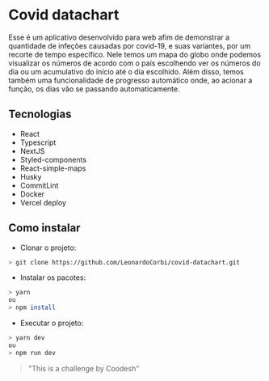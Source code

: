 # Covid datachart
Esse é um aplicativo desenvolvido para web afim de demonstrar a quantidade de infeções causadas por covid-19, e suas variantes, por um recorte de tempo específico. Nele temos um mapa do globo onde podemos visualizar os números de acordo com o país escolhendo ver os números do dia ou um acumulativo do início até o dia escolhido. Além disso, temos também uma funcionalidade de progresso automático onde, ao acionar a função, os dias vão se passando automaticamente.

## Tecnologias
- React
- Typescript
- NextJS
- Styled-components
- React-simple-maps
- Husky
- CommitLint
- Docker
- Vercel deploy

## Como instalar
- Clonar o projeto:
```bash
> git clone https://github.com/LeonardoCorbi/covid-datachart.git
```

- Instalar os pacotes:
```bash
> yarn
ou
> npm install
```

- Executar o projeto:
```bash
> yarn dev
ou
> npm run dev
```

> "This is a challenge by Coodesh"